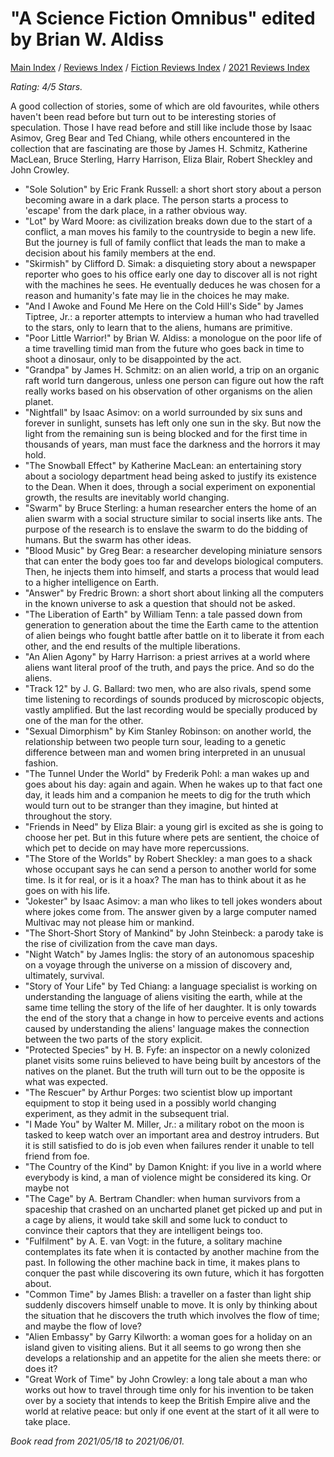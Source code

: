# "A Science Fiction Omnibus" edited by Brian W. Aldiss

[Main Index](../../../README.md) / [Reviews Index](../../README.md) / [Fiction Reviews Index](../README.md) / [2021 Reviews Index](README.md)

*Rating: 4/5 Stars.*

A good collection of stories, some of which are old favourites, while others haven't been read before but turn out to be interesting stories of speculation. Those I have read before and still like include those by Isaac Asimov, Greg Bear and Ted Chiang, while others encountered in the collection that are fascinating are those by James H. Schmitz, Katherine MacLean, Bruce Sterling, Harry Harrison, Eliza Blair, Robert Sheckley and John Crowley.

- "Sole Solution" by Eric Frank Russell: a short short story about a person becoming aware in a dark place. The person starts a process to 'escape' from the dark place, in a rather obvious way.
- "Lot" by Ward Moore: as civilization breaks down due to the start of a conflict, a man moves his family to the countryside to begin a new life. But the journey is full of family conflict that leads the man to make a decision about his family members at the end.
- "Skirmish" by Clifford D. Simak: a disquieting story about a newspaper reporter who goes to his office early one day to discover all is not right with the machines he sees. He eventually deduces he was chosen for a reason and humanity's fate may lie in the choices he may make.
- "And I Awoke and Found Me Here on the Cold Hill's Side" by James Tiptree, Jr.: a reporter attempts to interview a human who had travelled to the stars, only to learn that to the aliens, humans are primitive.
- "Poor Little Warrior!" by Brian W. Aldiss: a monologue on the poor life of a time travelling timid man from the future who goes back in time to shoot a dinosaur, only to be disappointed by the act.
- "Grandpa" by James H. Schmitz: on an alien world, a trip on an organic raft world turn dangerous, unless one person can figure out how the raft really works based on his observation of other organisms on the alien planet.
- "Nightfall" by Isaac Asimov: on a world surrounded by six suns and forever in sunlight, sunsets has left only one sun in the sky. But now the light from the remaining sun is being blocked and for the first time in thousands of years, man must face the darkness and the horrors it may hold.
- "The Snowball Effect" by Katherine MacLean: an entertaining story about a sociology department head being asked to justify its existence to the Dean. When it does, through a social experiment on exponential growth, the results are inevitably world changing.
- "Swarm" by Bruce Sterling: a human researcher enters the home of an alien swarm with a social structure similar to social inserts like ants. The purpose of the research is to enslave the swarm to do the bidding of humans. But the swarm has other ideas.
- "Blood Music" by Greg Bear: a researcher developing miniature sensors that can enter the body goes too far and develops biological computers. Then, he injects them into himself, and starts a process that would lead to a higher intelligence on Earth.
- "Answer" by Fredric Brown: a short short about linking all the computers in the known universe to ask a question that should not be asked.
- "The Liberation of Earth" by William Tenn: a tale passed down from generation to generation about the time the Earth came to the attention of alien beings who fought battle after battle on it to liberate it from each other, and the end results of the multiple liberations.
- "An Alien Agony" by Harry Harrison: a priest arrives at a world where aliens want literal proof of the truth, and pays the price. And so do the aliens.
- "Track 12" by J. G. Ballard: two men, who are also rivals, spend some time listening to recordings of sounds produced by microscopic objects, vastly amplified. But the last recording would be specially produced by one of the man for the other.
- "Sexual Dimorphism" by Kim Stanley Robinson: on another world, the relationship between two people turn sour, leading to a genetic difference between man and women bring interpreted in an unusual fashion.
- "The Tunnel Under the World" by Frederik Pohl: a man wakes up and goes about his day: again and again. When he wakes up to that fact one day, it leads him and a companion he meets to dig for the truth which would turn out to be stranger than they imagine, but hinted at throughout the story.
- "Friends in Need" by Eliza Blair: a young girl is excited as she is going to choose her pet. But in this future where pets are sentient, the choice of which pet to decide on may have more repercussions.
- "The Store of the Worlds" by Robert Sheckley: a man goes to a shack whose occupant says he can send a person to another world for some time. Is it for real, or is it a hoax? The man has to think about it as he goes on with his life.
- "Jokester" by Isaac Asimov: a man who likes to tell jokes wonders about where jokes come from. The answer given by a large computer named Multivac may not please him or mankind.
- "The Short-Short Story of Mankind" by John Steinbeck: a parody take is the rise of civilization from the cave man days.
- "Night Watch" by James Inglis: the story of an autonomous spaceship on a voyage through the universe on a mission of discovery and, ultimately, survival.
- "Story of Your Life" by Ted Chiang: a language specialist is working on understanding the language of aliens visiting the earth, while at the same time telling the story of the life of her daughter. It is only towards the end of the story that a change in how to perceive events and actions caused by understanding the aliens' language makes the connection between the two parts of the story explicit.
- "Protected Species" by H. B. Fyfe: an inspector on a newly colonized planet visits some ruins believed to have being built by ancestors of the natives on the planet. But the truth will turn out to be the opposite is what was expected.
- "The Rescuer" by Arthur Porges: two scientist blow up important equipment to stop it being used in a possibly world changing experiment, as they admit in the subsequent trial.
- "I Made You" by Walter M. Miller, Jr.: a military robot on the moon is tasked to keep watch over an important area and destroy intruders. But it is still satisfied to do is job even when failures render it unable to tell friend from foe.
- "The Country of the Kind" by Damon Knight: if you live in a world where everybody is kind, a man of violence might be considered its king. Or maybe not
- "The Cage" by A. Bertram Chandler: when human survivors from a spaceship that crashed on an uncharted planet get picked up and put in a cage by aliens, it would take skill and some luck to conduct to convince their captors that they are intelligent beings too.
- "Fulfilment" by A. E. van Vogt: in the future, a solitary machine contemplates its fate when it is contacted by another machine from the past. In following the other machine back in time, it makes plans to conquer the past while discovering its own future, which it has forgotten about.
- "Common Time" by James Blish: a traveller on a faster than light ship suddenly discovers himself unable to move. It is only by thinking about the situation that he discovers the truth which involves the flow of time; and maybe the flow of love?
- "Alien Embassy" by Garry Kilworth: a woman goes for a holiday on an island given to visiting aliens. But it all seems to go wrong then she develops a relationship and an appetite for the alien she meets there: or does it?
- "Great Work of Time" by John Crowley: a long tale about a man who works out how to travel through time only for his invention to be taken over by a society that intends to keep the British Empire alive and the world at relative peace: but only if one event at the start of it all were to take place.

*Book read from 2021/05/18 to 2021/06/01.*

